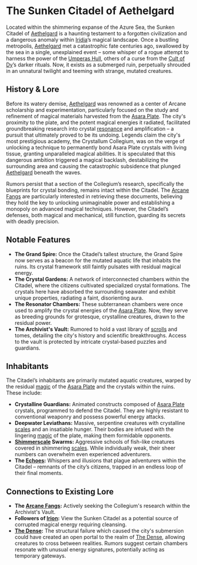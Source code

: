 # The Sunken Citadel of Aethelgard

Located within the shimmering expanse of the Azure Sea, the Sunken Citadel of [Aethelgard](/raw/20250501/continent/aethelgard.md) is a haunting testament to a forgotten civilization and a dangerous anomaly within [Iridia](/geography/world/iridia.md)’s magical landscape. Once a bustling metropolis, [Aethelgard](/raw/20250501/town/aethelgard.md) met a catastrophic fate centuries ago, swallowed by the sea in a single, unexplained event – some whisper of a rogue attempt to harness the power of the [Umperas Hull](/geography/scale/umperas-hull.md), others of a curse from the [Cult of Dy](/structure/society/factions/cult-of-dy.md)’s darker rituals. Now, it exists as a submerged ruin, perpetually shrouded in an unnatural twilight and teeming with strange, mutated creatures.

## History & Lore

Before its watery demise, [Aethelgard](/raw/20250501/continent/aethelgard.md) was renowned as a center of Arcane scholarship and experimentation, particularly focused on the study and refinement of magical materials harvested from the [Asara Plate](/geography/scale/asara-plate.md). The city's proximity to the plate, and the potent magical energies it radiated, facilitated groundbreaking research into crystal [resonance](/raw/20250501/resonance/resonance.md) and amplification – a pursuit that ultimately proved to be its undoing. Legends claim the city's most prestigious academy, the Crystallum Collegium, was on the verge of unlocking a technique to permanently bond Asara Plate crystals with living tissue, granting unparalleled magical abilities.  It is speculated that this dangerous ambition triggered a magical backlash, destabilizing the surrounding area and causing the catastrophic subsidence that plunged [Aethelgard](/raw/20250501/town/aethelgard.md) beneath the waves.

Rumors persist that a section of the Collegium’s research, specifically the blueprints for crystal bonding, remains intact within the Citadel. The [Arcane Fangs](/structure/society/factions/arcane-fangs.md) are particularly interested in retrieving these documents, believing they hold the key to unlocking unimaginable power and establishing a monopoly on advanced magical techniques.  However, the Citadel’s defenses, both magical and mechanical, still function, guarding its secrets with deadly precision.

## Notable Features

*   **The Grand Spire:** Once the Citadel’s tallest structure, the Grand Spire now serves as a beacon for the mutated aquatic life that inhabits the ruins. Its crystal framework still faintly pulsates with residual magical energy.
*   **The Crystal Gardens:**  A network of interconnected chambers within the Citadel, where the citizens cultivated specialized crystal formations.  The crystals here have absorbed the surrounding seawater and exhibit unique properties, radiating a faint, disorienting aura.
*   **The Resonator Chambers:**  These subterranean chambers were once used to amplify the crystal energies of the [Asara Plate](/geography/scale/asara-plate.md). Now, they serve as breeding grounds for grotesque, crystalline creatures, drawn to the residual power.
*   **The Archivist's Vault:** Rumored to hold a vast library of [scrolls](/raw/20250501/scroll/scrolls.md) and tomes, detailing the city's history and scientific breakthroughs. Access to the vault is protected by intricate crystal-based puzzles and guardians.

## Inhabitants

The Citadel’s inhabitants are primarily mutated aquatic creatures, warped by the residual [magic](/structure/mechanic/magic.md) of the [Asara Plate](/geography/scale/asara-plate.md) and the crystals within the ruins. These include:

*   **Crystalline Guardians:** Animated constructs composed of [Asara Plate](/geography/scale/asara-plate.md) crystals, programmed to defend the Citadel. They are highly resistant to conventional weaponry and possess powerful energy attacks.
*   **Deepwater Leviathans:** Massive, serpentine creatures with crystalline [scales](/geography/landmark/scale.md) and an insatiable hunger. Their bodies are infused with the lingering [magic](/structure/mechanic/magic.md) of the plate, making them formidable opponents.
*   **[Shimmerscale](/raw/20250501/scale/shimmerscale.md) Swarms:** Aggressive schools of fish-like creatures covered in shimmering [scales](/geography/landmark/scale.md). While individually weak, their sheer numbers can overwhelm even experienced adventurers.
*   **The [Echoes](/raw/20250501/soul/echoes.md):** Whispers and illusions that plague adventurers within the Citadel – remnants of the city’s citizens, trapped in an endless loop of their final moments.

## Connections to Existing Lore

*   **The [Arcane Fangs](/structure/society/factions/arcane-fangs.md):** Actively seeking the Collegium's research within the Archivist's Vault.
*   **Followers of [Irion](/being/deity/irion.md):** View the Sunken Citadel as a potential source of corrupted magical energy requiring cleansing.
*   **[The Dense](/geography/realm/the-dense.md):** The structural failure which caused the city's submersion could have created an open portal to the realm of [The Dense](/raw/20250501/the-dense/the-dense.md), allowing creatures to cross between realities.  Rumors suggest certain chambers resonate with unusual energy signatures, potentially acting as temporary gateways.
